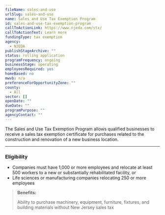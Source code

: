 ```yaml
---
fileName: sales-and-use
urlSlug: sales-and-use
name: Sales and Use Tax Exemption Program
id: sales-and-use-tax-exemption-program
callToActionLink: https://www.njeda.com/stx/
callToActionText: Learn more
fundingType: tax exemption
agency:
  - NJEDA
publishStageArchive: ""
status: rolling application
programFrequency: ongoing
businessStage: operating
employeesRequired: yes
homeBased: no
mwvb: n/a
preferenceForOpportunityZone: ""
county:
  - All
sector: []
openDate: ""
dueDate: ""
programPurpose: ""
agencyContact: ""
---
```


The Sales and Use Tax Exemption Program allows qualified businesses to receive a sales tax exemption certificate for purchases related to the construction and renovation of a new business location.

---

### Eligibility

- Companies must have 1,000 or more employees and relocate at least 500 workers to a new or substantially rehabilitated facility, or
- Life sciences or manufacturing companies relocating 250 or more employees

> **Benefits:**
>
> Ability to purchase machinery, equipment, furniture, fixtures, and building materials without New Jersey sales tax
